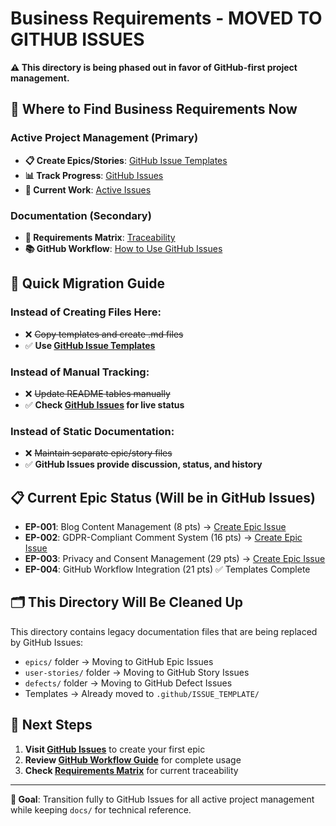 # Business Requirements - MOVED TO GITHUB ISSUES

**⚠️ This directory is being phased out in favor of GitHub-first project management.**

## 🔄 Where to Find Business Requirements Now

### Active Project Management (Primary)
- **📋 Create Epics/Stories**: [GitHub Issue Templates](../../.github/ISSUE_TEMPLATE/)
- **📊 Track Progress**: [GitHub Issues](../../../issues)
- **🎯 Current Work**: [Active Issues](../../../issues?q=is%3Aissue+is%3Aopen)

### Documentation (Secondary)
- **🔗 Requirements Matrix**: [Traceability](../traceability/requirements-matrix.md)
- **📚 GitHub Workflow**: [How to Use GitHub Issues](../../.github/GITHUB_WORKFLOW.md)

## 🚀 Quick Migration Guide

### Instead of Creating Files Here:
- ❌ ~~Copy templates and create .md files~~
- ✅ **Use [GitHub Issue Templates](../../../issues/new/choose)**

### Instead of Manual Tracking:
- ❌ ~~Update README tables manually~~
- ✅ **Check [GitHub Issues](../../../issues) for live status**

### Instead of Static Documentation:
- ❌ ~~Maintain separate epic/story files~~
- ✅ **GitHub Issues provide discussion, status, and history**

## 📋 Current Epic Status (Will be in GitHub Issues)

- **EP-001**: Blog Content Management (8 pts) → [Create Epic Issue](../../../issues/new?template=epic.yml)
- **EP-002**: GDPR-Compliant Comment System (16 pts) → [Create Epic Issue](../../../issues/new?template=epic.yml)
- **EP-003**: Privacy and Consent Management (29 pts) → [Create Epic Issue](../../../issues/new?template=epic.yml)
- **EP-004**: GitHub Workflow Integration (21 pts) ✅ Templates Complete

## 🗂️ This Directory Will Be Cleaned Up

This directory contains legacy documentation files that are being replaced by GitHub Issues:
- `epics/` folder → Moving to GitHub Epic Issues
- `user-stories/` folder → Moving to GitHub Story Issues
- `defects/` folder → Moving to GitHub Defect Issues
- Templates → Already moved to `.github/ISSUE_TEMPLATE/`

## 🔗 Next Steps

1. **Visit [GitHub Issues](../../../issues/new/choose)** to create your first epic
2. **Review [GitHub Workflow Guide](../../.github/GITHUB_WORKFLOW.md)** for complete usage
3. **Check [Requirements Matrix](../traceability/requirements-matrix.md)** for current traceability

---

**🎯 Goal**: Transition fully to GitHub Issues for all active project management while keeping `docs/` for technical reference.